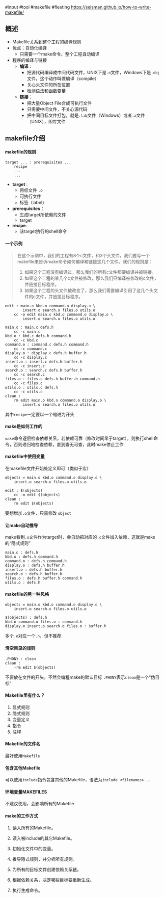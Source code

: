 #input #tool #makefile #fleeting 
https://seisman.github.io/how-to-write-makefile/
## 概述
- Makefile关系到整个工程的编译规则
- 优点：自动化编译
	- 只需要一个make命令，整个工程自动编译
- 程序的编译与链接
	- **编译**：
		- 把源代码编译成中间代码文件，UNIX下是`.o`文件，Windows下是`.obj`文件，这个动作叫做编译（compile）
		- 关心头文件的所在位置
		- 检测语法和函数变量
	- **链接**：
		- 把大量Object File合成可执行文件
		- 只需要中间文件，不关心源代码
		- 把中间目标文件打包，就是`.lib`文件（Windows）或者`.a`文件（UNIX），即库文件 
## makefile介绍
#### makefile的规则
```
target ... : prerequisites ...
	recipe
	...
	...
```
- **target** :
	- 目标文件 `.o`
	- 可执行文件 
	- 标签（label）
- **prerequisites**：
	- 生成target所依赖的文件
	- target
- **recipe**:
	- 该target执行的shell命令
#### 一个示例
	
>在这个示例中，我们的工程有8个c文件，和3个头文件，我们要写一个makefile来告诉make命令如何编译和链接这几个文件。我们的规则是：
>1. 如果这个工程没有编译过，那么我们的所有c文件都要编译并被链接。
>2. 如果这个工程的某几个c文件被修改，那么我们只编译被修改的c文件，并链接目标程序。
>3. 如果这个工程的头文件被改变了，那么我们需要编译引用了这几个头文件的c文件，并链接目标程序。
```
edit : main.o kbd.o command.o display.o \
        insert.o search.o files.o utils.o
    cc -o edit main.o kbd.o command.o display.o \
        insert.o search.o files.o utils.o

main.o : main.c defs.h
    cc -c main.c
kbd.o : kbd.c defs.h command.h
    cc -c kbd.c
command.o : command.c defs.h command.h
    cc -c command.c
display.o : display.c defs.h buffer.h
    cc -c display.c
insert.o : insert.c defs.h buffer.h
    cc -c insert.c
search.o : search.c defs.h buffer.h
    cc -c search.c
files.o : files.c defs.h buffer.h command.h
    cc -c files.c
utils.o : utils.c defs.h
    cc -c utils.c
clean :
    rm edit main.o kbd.o command.o display.o \
        insert.o search.o files.o utils.o
```
其中`recipe`一定要以一个缩进为开头

#### make是如何工作的
`make`命令逐层检查依赖关系，若依赖可靠（修改时间早于target），则执行shell命令，否则递归地检查依赖，直到查无可查，此时make停止工作
#### makefile中使用变量
在makefile文件开始处定义即可（类似于宏）
```
objects = main.o kbd.o command.o display.o \
    insert.o search.o files.o utils.o

edit : $(objects)
    cc -o edit $(objects)
clean :
    rm edit $(objects)
```
要想增加`.o`文件，只需修改 `object`

#### 让make自动推导
make看到`.o`文件作为target时，会自动把对应的`.c`文件加入依赖，这就是make的“隐式规则”
```
main.o : defs.h
kbd.o : defs.h command.h
command.o : defs.h command.h
display.o : defs.h buffer.h
insert.o : defs.h buffer.h
search.o : defs.h buffer.h
files.o : defs.h buffer.h command.h
utils.o : defs.h
```
#### makefile的另一种风格
```
objects = main.o kbd.o command.o display.o \
    insert.o search.o files.o utils.o
    
$(objects) : defs.h
kbd.o command.o files.o : command.h
display.o insert.o search.o files.o : buffer.h
```
多个`.o`对应一个`.h`，但不推荐
#### 清空目录的规则
```
.PHONY : clean
clean :
    -rm edit $(objects)
```
不要放在文件的开头，不然会编程make的默认目标
`.PHONY`表示`clean`是一个“伪目标”
#### Makefile里有什么？
1. 显式规则
2. 隐式规则
3. 变量定义
4. 指令
5. 注释
#### Makefile的文件名
最好使用`Makefile`
#### 包含其他Makefile
可以使用`include`指令包含其他的Makefile，语法为``include <filenames>...``
#### 环境变量MAKEFILES
不建议使用，会影响所有的Makefile
#### make的工作方式
1. 读入所有的Makefile。
    
2. 读入被include的其它Makefile。
    
3. 初始化文件中的变量。
    
4. 推导隐式规则，并分析所有规则。
    
5. 为所有的目标文件创建依赖关系链。
    
6. 根据依赖关系，决定哪些目标要重新生成。
    
7. 执行生成命令。